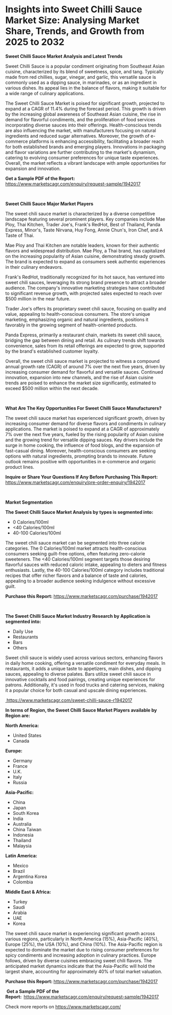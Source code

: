 <p><h1>Insights into Sweet Chilli Sauce Market Size: Analysing Market Share, Trends, and Growth from 2025 to 2032</h1></p><p><strong>Sweet Chilli Sauce Market Analysis and Latest Trends</strong></p>
<p><p>Sweet Chilli Sauce is a popular condiment originating from Southeast Asian cuisine, characterized by its blend of sweetness, spice, and tang. Typically made from red chillies, sugar, vinegar, and garlic, this versatile sauce is commonly used as a dipping sauce, in marinades, or as an ingredient in various dishes. Its appeal lies in the balance of flavors, making it suitable for a wide range of culinary applications.</p><p>The Sweet Chilli Sauce Market is poised for significant growth, projected to expand at a CAGR of 11.4% during the forecast period. This growth is driven by the increasing global awareness of Southeast Asian cuisine, the rise in demand for flavorful condiments, and the proliferation of food services incorporating diverse sauces into their offerings. Health-conscious trends are also influencing the market, with manufacturers focusing on natural ingredients and reduced sugar alternatives. Moreover, the growth of e-commerce platforms is enhancing accessibility, facilitating a broader reach for both established brands and emerging players. Innovations in packaging and flavor variations are further contributing to the market's dynamism, catering to evolving consumer preferences for unique taste experiences. Overall, the market reflects a vibrant landscape with ample opportunities for expansion and innovation.</p></p>
<p><strong>Get a Sample PDF of the Report:&nbsp;</strong> <a href="https://www.marketscagr.com/enquiry/request-sample/1942017?utm_campaign=3189&utm_medium=2&utm_source=Github&utm_content=ia&utm_term=07042025&utm_id=sweet-chilli-sauce">https://www.marketscagr.com/enquiry/request-sample/1942017</a></p>
<p>&nbsp;</p>
<p><strong>Sweet Chilli Sauce Major Market Players</strong></p>
<p><p>The sweet chili sauce market is characterized by a diverse competitive landscape featuring several prominent players. Key companies include Mae Ploy, Thai Kitchen, Trader Joe's, Frank's RedHot, Best of Thailand, Panda Express, Minor's, Taste Nirvana, Huy Fong, Annie Chun's, Iron Chef, and A Taste of Thai. </p><p>Mae Ploy and Thai Kitchen are notable leaders, known for their authentic flavors and widespread distribution. Mae Ploy, a Thai brand, has capitalized on the increasing popularity of Asian cuisine, demonstrating steady growth. The brand is expected to expand as consumers seek authentic experiences in their culinary endeavors.</p><p>Frank's RedHot, traditionally recognized for its hot sauce, has ventured into sweet chili sauces, leveraging its strong brand presence to attract a broader audience. The company's innovative marketing strategies have contributed to significant revenue growth, with projected sales expected to reach over $500 million in the near future.</p><p>Trader Joe's offers its proprietary sweet chili sauce, focusing on quality and value, appealing to health-conscious consumers. The store's unique marketing, emphasizing organic and natural ingredients, positions it favorably in the growing segment of health-oriented products.</p><p>Panda Express, primarily a restaurant chain, markets its sweet chili sauce, bridging the gap between dining and retail. As culinary trends shift towards convenience, sales from its retail offerings are expected to grow, supported by the brand's established customer loyalty.</p><p>Overall, the sweet chili sauce market is projected to witness a compound annual growth rate (CAGR) of around 7% over the next five years, driven by increasing consumer demand for flavorful and versatile sauces. Continued innovation, expansion into new channels, and the rise of Asian cuisine trends are poised to enhance the market size significantly, estimated to exceed $500 million within the next decade.</p></p>
<p>&nbsp;</p>
<p><strong>What Are The Key Opportunities For Sweet Chilli Sauce Manufacturers?</strong></p>
<p><p>The sweet chili sauce market has experienced significant growth, driven by increasing consumer demand for diverse flavors and condiments in culinary applications. The market is poised to expand at a CAGR of approximately 7% over the next five years, fueled by the rising popularity of Asian cuisine and the growing trend for versatile dipping sauces. Key drivers include the surge in home cooking, the influence of food blogs, and the expansion of fast-casual dining. Moreover, health-conscious consumers are seeking options with natural ingredients, prompting brands to innovate. Future outlook remains positive with opportunities in e-commerce and organic product lines.</p></p>
<p><strong>Inquire or Share Your Questions If Any Before Purchasing This Report:</strong> <a href="https://www.marketscagr.com/enquiry/pre-order-enquiry/1942017?utm_campaign=3189&utm_medium=2&utm_source=Github&utm_content=ia&utm_term=07042025&utm_id=sweet-chilli-sauce">https://www.marketscagr.com/enquiry/pre-order-enquiry/1942017</a></p>
<p>&nbsp;</p>
<p><strong>Market Segmentation</strong></p>
<p><strong>The Sweet Chilli Sauce Market Analysis by types is segmented into:</strong></p>
<p><ul><li>0 Calories/100ml</li><li><40 Calories/100ml</li><li>40-100 Calories/100ml</li></ul></p>
<p><p>The sweet chili sauce market can be segmented into three calorie categories. The 0 Calories/100ml market attracts health-conscious consumers seeking guilt-free options, often featuring zero-calorie sweeteners. The <40 Calories/100ml segment targets those desiring flavorful sauces with reduced caloric intake, appealing to dieters and fitness enthusiasts. Lastly, the 40-100 Calories/100ml category includes traditional recipes that offer richer flavors and a balance of taste and calories, appealing to a broader audience seeking indulgence without excessive guilt.</p></p>
<p><strong>Purchase this Report:&nbsp;</strong><a href="https://www.marketscagr.com/purchase/1942017?utm_campaign=3189&utm_medium=2&utm_source=Github&utm_content=ia&utm_term=07042025&utm_id=sweet-chilli-sauce">https://www.marketscagr.com/purchase/1942017</a></p>
<p>&nbsp;</p>
<p><strong>The Sweet Chilli Sauce Market Industry Research by Application is segmented into:</strong></p>
<p><ul><li>Daily Use</li><li>Restaurants</li><li>Bars</li><li>Others</li></ul></p>
<p><p>Sweet chili sauce is widely used across various sectors, enhancing flavors in daily home cooking, offering a versatile condiment for everyday meals. In restaurants, it adds a unique taste to appetizers, main dishes, and dipping sauces, appealing to diverse palates. Bars utilize sweet chili sauce in innovative cocktails and food pairings, creating unique experiences for patrons. Additionally, it's used in food trucks and catering services, making it a popular choice for both casual and upscale dining experiences.</p></p>
<p><a href="https://www.marketscagr.com/sweet-chilli-sauce-r1942017?utm_campaign=3189&utm_medium=2&utm_source=Github&utm_content=ia&utm_term=07042025&utm_id=sweet-chilli-sauce">&nbsp;https://www.marketscagr.com/sweet-chilli-sauce-r1942017</a></p>
<p><strong>In terms of Region, the Sweet Chilli Sauce Market Players available by Region are:</strong></p>
<p>
    <p> <strong> North America: </strong>
        <ul>
            <li>United States</li>
            <li>Canada</li>
        </ul>
        </p> 
    <p> <strong> Europe: </strong>
        <ul>
            <li>Germany</li>
            <li>France</li>
            <li>U.K.</li>
            <li>Italy</li>
            <li>Russia</li>
        </ul>
        </p> 
    <p> <strong> Asia-Pacific: </strong>
        <ul>
            <li>China</li>
            <li>Japan</li>
            <li>South Korea</li>
            <li>India</li>
            <li>Australia</li>
            <li>China Taiwan</li>
            <li>Indonesia</li>
            <li>Thailand</li>
            <li>Malaysia</li>
        </ul>
        </p> 
    <p> <strong> Latin America: </strong>
        <ul>
            <li>Mexico</li>
            <li>Brazil</li>
            <li>Argentina Korea</li>
            <li>Colombia</li>
        </ul>
        </p> 
    <p> <strong> Middle East & Africa: </strong>
        <ul>
            <li>Turkey</li>
            <li>Saudi</li>
            <li>Arabia</li>
            <li>UAE</li>
            <li>Korea</li>
        </ul>
    </p>
    </p>
<p><p>The sweet chili sauce market is experiencing significant growth across various regions, particularly in North America (15%), Asia-Pacific (40%), Europe (25%), the USA (10%), and China (10%). The Asia-Pacific region is expected to dominate the market due to rising consumer preferences for spicy condiments and increasing adoption in culinary practices. Europe follows, driven by diverse cuisines embracing sweet chili flavors. The anticipated market dynamics indicate that the Asia-Pacific will hold the largest share, accounting for approximately 40% of total market valuation.</p></p>
<p><strong>Purchase this Report: </strong><a href="https://www.marketscagr.com/purchase/1942017?utm_campaign=3189&utm_medium=2&utm_source=Github&utm_content=ia&utm_term=07042025&utm_id=sweet-chilli-sauce">https://www.marketscagr.com/purchase/1942017</a></p>
<p>&nbsp;<strong>Get a Sample PDF of the Report:&nbsp;&nbsp;</strong><a href="https://www.marketscagr.com/enquiry/request-sample/1942017?utm_campaign=3189&utm_medium=2&utm_source=Github&utm_content=ia&utm_term=07042025&utm_id=sweet-chilli-sauce">https://www.marketscagr.com/enquiry/request-sample/1942017</a></p>
<p><strong></strong></p>
<p>Check more reports on <a href="https://www.marketscagr.com/?utm_campaign=3189&utm_medium=2&utm_source=Github&utm_content=ia&utm_term=07042025&utm_id=sweet-chilli-sauce">https://www.marketscagr.com/</a></p>